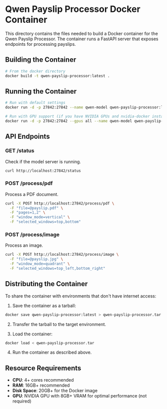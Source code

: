 # Qwen Payslip Processor Docker Container

This directory contains the files needed to build a Docker container for the Qwen Payslip Processor. The container runs a FastAPI server that exposes endpoints for processing payslips.

## Building the Container

```bash
# From the docker directory
docker build -t qwen-payslip-processor:latest .
```

## Running the Container

```bash
# Run with default settings
docker run -d -p 27842:27842 --name qwen-model qwen-payslip-processor:latest

# Run with GPU support (if you have NVIDIA GPUs and nvidia-docker installed)
docker run -d -p 27842:27842 --gpus all --name qwen-model qwen-payslip-processor:latest
```

## API Endpoints

### GET /status

Check if the model server is running.

```bash
curl http://localhost:27842/status
```

### POST /process/pdf

Process a PDF document.

```bash
curl -X POST http://localhost:27842/process/pdf \
  -F "file=@payslip.pdf" \
  -F "pages=1,2" \
  -F "window_mode=vertical" \
  -F "selected_windows=top,bottom"
```

### POST /process/image

Process an image.

```bash
curl -X POST http://localhost:27842/process/image \
  -F "file=@payslip.jpg" \
  -F "window_mode=quadrant" \
  -F "selected_windows=top_left,bottom_right"
```

## Distributing the Container

To share the container with environments that don't have internet access:

1. Save the container as a tarball:
```bash
docker save qwen-payslip-processor:latest > qwen-payslip-processor.tar
```

2. Transfer the tarball to the target environment.

3. Load the container:
```bash
docker load < qwen-payslip-processor.tar
```

4. Run the container as described above.

## Resource Requirements

- **CPU**: 4+ cores recommended
- **RAM**: 16GB+ recommended
- **Disk Space**: 20GB+ for the Docker image
- **GPU**: NVIDIA GPU with 8GB+ VRAM for optimal performance (not required) 